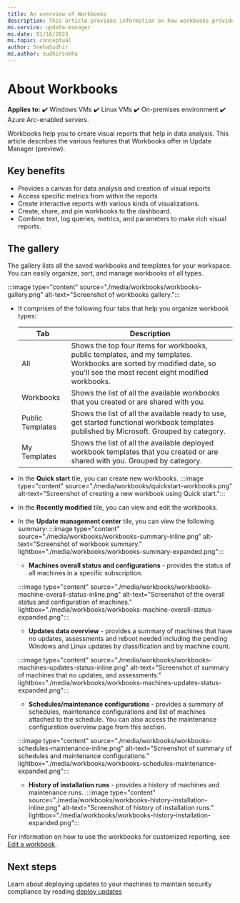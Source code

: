 ```yaml
---
title: An overview of Workbooks
description: This article provides information on how workbooks provide a flexible canvas for data analysis and the creation of rich visual reports.
ms.service: update-manager
ms.date: 01/16/2023
ms.topic: conceptual
author: SnehaSudhir 
ms.author: sudhirsneha
---
```


# About Workbooks

**Applies to:** :heavy_check_mark: Windows VMs :heavy_check_mark: Linux VMs :heavy_check_mark: On-premises environment :heavy_check_mark: Azure Arc-enabled servers.

Workbooks help you to create visual reports that help in data analysis. This article describes the various features that Workbooks offer in Update Manager (preview). 

## Key benefits
- Provides a canvas for data analysis and creation of visual reports
- Access specific metrics from within the reports
- Create interactive reports with various kinds of visualizations.
- Create, share, and pin workbooks to the dashboard.
- Combine text, log queries, metrics, and parameters to make rich visual reports. 

## The gallery

The gallery lists all the saved workbooks and templates for your workspace. You can easily organize, sort, and manage workbooks of all types.

   :::image type="content" source="./media/workbooks/workbooks-gallery.png" alt-text="Screenshot of workbooks gallery.":::

- It comprises of the following four tabs that help you organize workbook types:

   | Tab              | Description                                       |
   |------------------|---------------------------------------------------|
   | All | Shows the top four items for workbooks, public templates, and my templates. Workbooks are sorted by modified date, so you'll see the most recent eight modified workbooks.|
   | Workbooks | Shows the list of all the available workbooks that you created or are shared with you. |
   | Public Templates | Shows the list of all the available ready to use, get started functional workbook templates published by Microsoft. Grouped by category. |
   | My Templates | Shows the list of all the available deployed workbook templates that you created or are shared with you. Grouped by category. |

- In the **Quick start** tile, you can create new workbooks.
  :::image type="content" source="./media/workbooks/quickstart-workbooks.png" alt-text="Screenshot of creating a new workbook using Quick start.":::

- In the **Recently modified** tile, you can view and edit the workbooks.

- In the **Update management center** tile, you can view the following summary:
  :::image type="content" source="./media/workbooks/workbooks-summary-inline.png" alt-text="Screenshot of workbook summary." lightbox="./media/workbooks/workbooks-summary-expanded.png":::
 

   - **Machines overall status and configurations** - provides the status of all machines in a specific subscription.

   :::image type="content" source="./media/workbooks/workbooks-machine-overall-status-inline.png" alt-text="Screenshot of the overall status and configuration of machines." lightbox="./media/workbooks/workbooks-machine-overall-status-expanded.png":::

   - **Updates data overview** - provides a summary of machines that have no updates, assessments and reboot needed including the pending Windows and Linux updates by classification and by machine count.

  :::image type="content" source="./media/workbooks/workbooks-machines-updates-status-inline.png" alt-text="Screenshot of summary of machines that no updates, and assessments." lightbox="./media/workbooks/workbooks-machines-updates-status-expanded.png":::
      
   - **Schedules/maintenance configurations** - provides a summary of schedules, maintenance configurations and list of machines attached to the schedule. You can also access the maintenance configuration overview page from this section.
   
   :::image type="content" source="./media/workbooks/workbooks-schedules-maintenance-inline.png" alt-text="Screenshot of summary of schedules and maintenance configurations." lightbox="./media/workbooks/workbooks-schedules-maintenance-expanded.png":::

   - **History of installation runs** - provides a history of machines and maintenance runs.
    :::image type="content" source="./media/workbooks/workbooks-history-installation-inline.png" alt-text="Screenshot of history of installation runs." lightbox="./media/workbooks/workbooks-history-installation-expanded.png":::

For information on how to use the workbooks for customized reporting, see [Edit a workbook](manage-workbooks.md#edit-a-workbook).

## Next steps

 Learn about deploying updates to your machines to maintain security compliance by reading [deploy updates](deploy-updates.md)